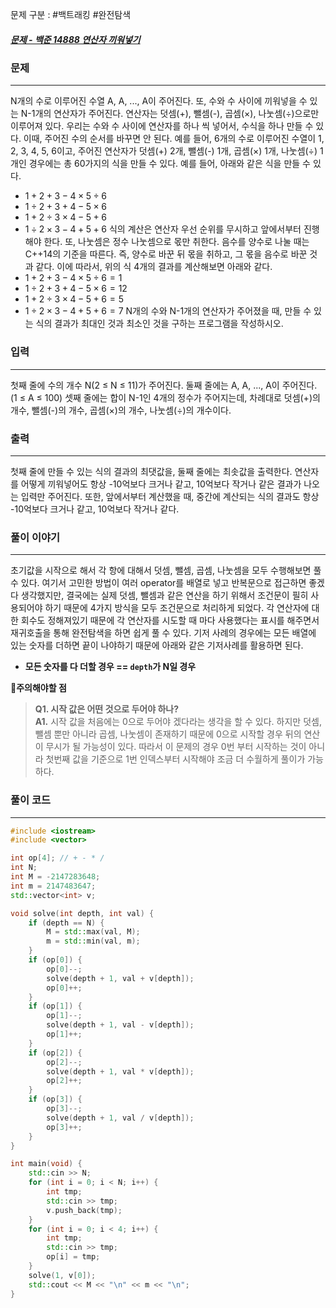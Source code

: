 문제 구분 : #백트래킹 #완전탐색 
##### [문제 - 백준 14888 연산자 끼워넣기](https://www.acmicpc.net/problem/14888)

### 문제
<hr>

N개의 수로 이루어진 수열 A, A, ..., A이 주어진다. 또, 수와 수 사이에 끼워넣을 수 있는 N-1개의 연산자가 주어진다. 연산자는 덧셈(+), 뺄셈(-), 곱셈(×), 나눗셈(÷)으로만 이루어져 있다. 우리는 수와 수 사이에 연산자를 하나
씩 넣어서, 수식을 하나 만들 수 있다. 이때, 주어진 수의 순서를 바꾸면 안 된다. 예를 들어, 6개의 수로 이루어진 수열이 1, 2, 3, 4, 5, 6이고, 주어진 연산자가 덧셈(+) 2개, 뺄셈(-) 1개, 곱셈(×) 1개, 나눗셈(÷) 1개인 경우에는 총 60가지의 식을 만들 수 있다. 예를 들어, 아래와 같은 식을 만들 수 있다.
 - $1+2+3-4×5÷6$
 - $1÷2+3+4-5×6$
 - $1+2÷3×4-5+6$
 - $1÷2×3-4+5+6$
식의 계산은 연산자 우선 순위를 무시하고 앞에서부터 진행해야 한다. 또, 나눗셈은 정수 나눗셈으로 몫만 취한다. 음수를 양수로 나눌 때는 C++14의 기준을 따른다. 즉, 양수로 바꾼 뒤 몫을 취하고, 그 몫을 음수로 바꾼 것과 같다. 이에 따라서, 위의 식 4개의 결과를 계산해보면 아래와 같다.
 - $1+2+3-4×5÷6 = 1$
 - $1÷2+3+4-5×6 = 12$
 - $1+2÷3×4-5+6 = 5$
 - $1÷2×3-4+5+6 = 7$
N개의 수와 N-1개의 연산자가 주어졌을 때, 만들 수 있는 식의 결과가 최대인 것과 최소인 것을 구하는 프로그램을 작성하시오.
### 입력
<hr>

첫째 줄에 수의 개수 N(2 ≤ N ≤ 11)가 주어진다. 둘째 줄에는 A, A, ..., A이 주어진다. (1 ≤ A ≤ 100) 셋째 줄에는 합이 N-1인 4개의 정수가 주어지는데, 차례대로 덧셈(+)의 개수, 뺄셈(-)의 개수, 곱셈(×)의 개수, 나눗셈(÷)의 개수이다.
### 출력
<hr>

첫째 줄에 만들 수 있는 식의 결과의 최댓값을, 둘째 줄에는 최솟값을 출력한다. 연산자를 어떻게 끼워넣어도 항상 -10억보다 크거나 같고, 10억보다 작거나 같은 결과가 나오는 입력만 주어진다. 또한, 앞에서부터 계산했을 때, 중간에 계산되는 식의 결과도 항상 -10억보다 크거나 같고, 10억보다 작거나 같다.
### 풀이 이야기
<hr>

초기값을 시작으로 해서 각 항에 대해서 덧셈, 뺄셈, 곱셈, 나눗셈을 모두 수행해보면 풀 수 있다. 여기서 고민한 방법이 여러 operator를 배열로 넣고 반복문으로 접근하면 좋겠다 생각했지만, 결국에는 실제 덧셈, 뺄셈과 같은 연산을 하기 위해서 조건문이 필히 사용되어야 하기 때문에 4가지 방식을 모두 조건문으로 처리하게 되었다. 각 연산자에 대한 회수도 정해져있기 때문에 각 연산자를 시도할 때 마다 사용했다는 표시를 해주면서 재귀호출을 통해 완전탐색을 하면 쉽게 풀 수 있다. 기저 사례의 경우에는 모든 배열에 있는 숫자를 더하면 끝이 나야하기 때문에 아래와 같은 기저사례를 활용하면 된다.

- **모든 숫자를 다 더할 경우 == `depth`가 N일 경우**

**🚨주의해야할 점**
>**Q1. 시작 값은 어떤 것으로 두어야 하나?**  
>**A1.** 시작 값을 처음에는 0으로 두어야 겠다라는 생각을 할 수 있다. 하지만 덧셈, 뺄셈 뿐만 아니라 곱셈, 나눗셈이 존재하기 때문에 0으로 시작할 경우 뒤의 연산이 무시가 될 가능성이 있다. 따라서 이 문제의 경우 0번 부터 시작하는 것이 아니라 첫번째 값을 기준으로 1번 인덱스부터 시작해야 조금 더 수월하게 풀이가 가능하다.
### 풀이 코드
<hr>

``` c++
#include <iostream>
#include <vector>

int op[4]; // + - * /
int N;
int M = -2147283648;
int m = 2147483647;
std::vector<int> v;

void solve(int depth, int val) {
	if (depth == N) {
		M = std::max(val, M);
		m = std::min(val, m);
	}
	if (op[0]) {
		op[0]--;
		solve(depth + 1, val + v[depth]);
		op[0]++;
	}
	if (op[1]) {
		op[1]--;
		solve(depth + 1, val - v[depth]);
		op[1]++;
	}
	if (op[2]) {
		op[2]--;
		solve(depth + 1, val * v[depth]);
		op[2]++;
	}
	if (op[3]) {
		op[3]--;
		solve(depth + 1, val / v[depth]);
		op[3]++;
	}
}

int main(void) {
	std::cin >> N;
	for (int i = 0; i < N; i++) {
		int tmp;
		std::cin >> tmp;
		v.push_back(tmp);
	}
	for (int i = 0; i < 4; i++) {
		int tmp;
		std::cin >> tmp;
		op[i] = tmp;
	}
	solve(1, v[0]);
	std::cout << M << "\n" << m << "\n";
}
```


